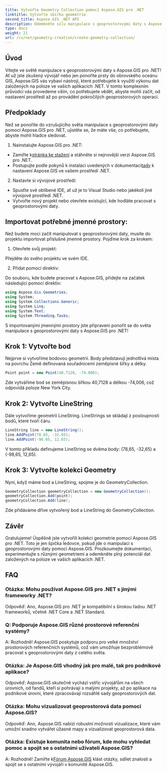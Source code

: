 ```yaml
---
title: Vytvořte Geometry Collection pomocí Aspose.GIS pro .NET
linktitle: Vytvořte sbírku geometrie
second_title: Aspose.GIS .NET API
description: Odemkněte sílu manipulace s geoprostorovými daty s Aspose.GIS pro .NET. Bezproblémově vytvářejte, vizualizujte a analyzujte data založená na umístění ve svých aplikacích .NET.
type: docs
weight: 21
url: /cs/net/geometry-creation/create-geometry-collection/
---
```


## Úvod

Vítejte ve světě manipulace s geoprostorovými daty s Aspose.GIS pro .NET! Ať už jste zkušený vývojář nebo jen ponoříte prsty do obrovského oceánu GIS, Aspose.GIS vás vybaví nástroji, které potřebujete k využití výkonu dat založených na poloze ve vašich aplikacích .NET. V tomto komplexním průvodci vás provedeme vším, co potřebujete vědět, abyste mohli začít, od nastavení prostředí až po provádění pokročilých geoprostorových operací.

## Předpoklady

Než se ponoříte do vzrušujícího světa manipulace s geoprostorovými daty pomocí Aspose.GIS pro .NET, ujistěte se, že máte vše, co potřebujete, abyste mohli hladce sledovat.

1. Nainstalujte Aspose.GIS pro .NET:

- Zamiřte k[stránka ke stažení](https://releases.aspose.com/gis/net/) a stáhněte si nejnovější verzi Aspose.GIS pro .NET.
-  Postupujte podle pokynů k instalaci uvedených v dokumentaci[tady](https://reference.aspose.com/gis/net/) k nastavení Aspose.GIS ve vašem prostředí .NET.

2. Nastavte si vývojové prostředí:

- Spusťte své oblíbené IDE, ať už je to Visual Studio nebo jakékoli jiné vývojové prostředí .NET.
- Vytvořte nový projekt nebo otevřete existující, kde hodláte pracovat s geoprostorovými daty.

## Importovat potřebné jmenné prostory:

Než budete moci začít manipulovat s geoprostorovými daty, musíte do projektu importovat příslušné jmenné prostory. Pojďme krok za krokem:

1. Otevřete svůj projekt:

Přejděte do svého projektu ve svém IDE.

2. Přidat pomocí direktiv:

Do souboru, kde budete pracovat s Aspose.GIS, přidejte na začátek následující pomocí direktiv:

```csharp
using Aspose.Gis.Geometries;
using System;
using System.Collections.Generic;
using System.Linq;
using System.Text;
using System.Threading.Tasks;
```

S importovanými jmennými prostory jste připraveni ponořit se do světa manipulace s geoprostorovými daty s Aspose.GIS pro .NET!


## Krok 1: Vytvořte bod

Nejprve si vytvoříme bodovou geometrii. Body představují jednotlivá místa na povrchu Země definovaná souřadnicemi zeměpisné šířky a délky.

```csharp
Point point = new Point(40.7128, -74.006);
```

Zde vytváříme bod se zeměpisnou šířkou 40,7128 a délkou -74,006, což odpovídá poloze New York City.

## Krok 2: Vytvořte LineString

Dále vytvoříme geometrii LineString. LineStrings se skládají z posloupnosti bodů, které tvoří čáru.

```csharp
LineString line = new LineString();
line.AddPoint(78.65, -32.65);
line.AddPoint(-98.65, 12.65);
```

V tomto příkladu definujeme LineString se dvěma body: (78,65, -32,65) a (-98,65, 12,65).

## Krok 3: Vytvořte kolekci Geometry

Nyní, když máme bod a LineString, spojme je do GeometryCollection.

```csharp
GeometryCollection geometryCollection = new GeometryCollection();
geometryCollection.Add(point);
geometryCollection.Add(line);
```

Zde přidáváme dříve vytvořený bod a LineString do GeometryCollection.

## Závěr

Gratulujeme! Úspěšně jste vytvořili kolekci geometrie pomocí Aspose.GIS pro .NET. Toto je jen špička ledovce, pokud jde o manipulaci s geoprostorovými daty pomocí Aspose.GIS. Prozkoumejte dokumentaci, experimentujte s různými geometriemi a odemkněte plný potenciál dat založených na poloze ve vašich aplikacích .NET.

## FAQ

### Otázka: Mohu používat Aspose.GIS pro .NET s jinými frameworky .NET?

Odpověď: Ano, Aspose.GIS pro .NET je kompatibilní s širokou řadou .NET frameworků, včetně .NET Core a .NET Standard.

### Q: Podporuje Aspose.GIS různé prostorové referenční systémy?

A: Rozhodně! Aspose.GIS poskytuje podporu pro velké množství prostorových referenčních systémů, což vám umožňuje bezproblémově pracovat s geoprostorovými daty z celého světa.

### Otázka: Je Aspose.GIS vhodný jak pro malé, tak pro podnikové aplikace?

Odpověď: Aspose.GIS skutečně vychází vstříc vývojářům na všech úrovních, od fandů, kteří si pohrávají s malými projekty, až po aplikace na podnikové úrovni, které zpracovávají rozsáhlé sady geoprostorových dat.

### Otázka: Mohu vizualizovat geoprostorová data pomocí Aspose.GIS?

Odpověď: Ano, Aspose.GIS nabízí robustní možnosti vizualizace, které vám umožní snadno vytvářet úžasné mapy a vizualizovat geoprostorová data.

### Otázka: Existuje komunita nebo fórum, kde mohu vyhledat pomoc a spojit se s ostatními uživateli Aspose.GIS?

 A: Rozhodně! Zamiřte k[Fórum Aspose.GIS](https://forum.aspose.com/c/gis/33) klást otázky, sdílet znalosti a spojit se s ostatními vývojáři v komunitě Aspose.GIS.